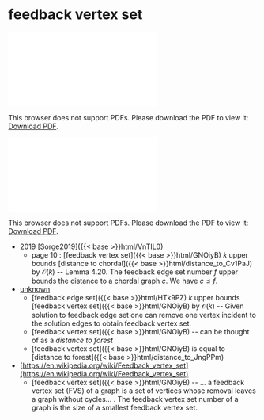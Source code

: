 # feedback vertex set




<object data="../local_GNOiyB.pdf" type="application/pdf" width="100%" height="480px"><embed src="../local_GNOiyB.pdf"><p>This browser does not support PDFs. Please download the PDF to view it: <a href="../local_GNOiyB.pdf">Download PDF</a>.</p></embed></object>


<object data="../inclusions_GNOiyB.pdf" type="application/pdf" width="100%" height="480px"><embed src="../inclusions_GNOiyB.pdf"><p>This browser does not support PDFs. Please download the PDF to view it: <a href="../inclusions_GNOiyB.pdf">Download PDF</a>.</p></embed></object>

* 2019 [Sorge2019]({{< base >}}html/VnTIL0)
    * page 10 : [feedback vertex set]({{< base >}}html/GNOiyB) $k$ upper bounds [distance to chordal]({{< base >}}html/distance_to_Cv1PaJ) by $\mathcal O(k)$ -- Lemma 4.20. The feedback edge set number $f$ upper bounds the distance to a chordal graph $c$. We have $c \le f$.
*  [unknown](#)
    * [feedback edge set]({{< base >}}html/HTk9PZ) $k$ upper bounds [feedback vertex set]({{< base >}}html/GNOiyB) by $\mathcal O(k)$ -- Given solution to feedback edge set one can remove one vertex incident to the solution edges to obtain feedback vertex set.
    * [feedback vertex set]({{< base >}}html/GNOiyB) -- can be thought of as a *distance to forest*
    * [feedback vertex set]({{< base >}}html/GNOiyB) is equal to [distance to forest]({{< base >}}html/distance_to_JngPPm)
*  [https://en.wikipedia.org/wiki/Feedback_vertex_set](https://en.wikipedia.org/wiki/Feedback_vertex_set)
    * [feedback vertex set]({{< base >}}html/GNOiyB) -- ... a feedback vertex set (FVS) of a graph is a set of vertices whose removal leaves a graph without cycles... . The feedback vertex set number of a graph is the size of a smallest feedback vertex set.